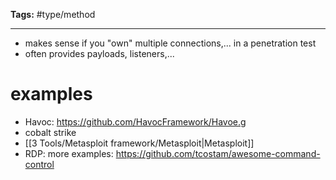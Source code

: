 **Tags:** #type/method 

---

- makes sense if you "own" multiple connections,... in a penetration test
- often provides payloads, listeners,...
# examples
- Havoc: https://github.com/HavocFramework/Havoe.g
- cobalt strike
- [[3 Tools/Metasploit framework/Metasploit|Metasploit]]
- RDP: 
more examples: https://github.com/tcostam/awesome-command-control
